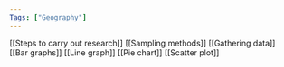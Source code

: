 ```yaml
---
Tags: ["Geography"]
---
```

[[Steps to carry out research]]
[[Sampling methods]]
[[Gathering data]]
[[Bar graphs]]
[[Line graph]]
[[Pie chart]]
[[Scatter plot]]